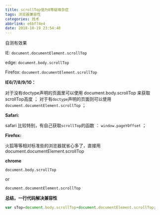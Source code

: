 ```yaml
---
title: scrollTop值为0等疑难杂症
tags: 浏览器兼容性
categories: 技术
abbrlink: e6bf74e4
date: 2018-10-19 23:54:40
---
```


 自测有效果

IE: `document.documentElement.scrollTop`

edge: `document.body.scrollTop`

Firefox: `document.documentElement.scrollTop`

<!--more-->

**IE6/7/8/9/10：**

对于没有doctype声明的页面里可以使用 document.body.scrollTop 来获取 scrollTop高度 ；
对于有`doctype`声明的页面则可以使用 `document.documentElement.scrollTop` ；

**Safari:**

safari 比较特别，有自己获取`scrollTop`的函数 ： `window.pageYOffset` ；

**Firefox:**

火狐等等相对标准些的浏览器就省心多了，直接用 document.documentElement.scrollTop

**chrome**

`document.body.scrollTop`

or

`document.documentElement.scrollTop`

**总结，一行代码解决兼容性**

```js
var sTop=document.body.scrollTop+document.documentElement.scrollTop;
```